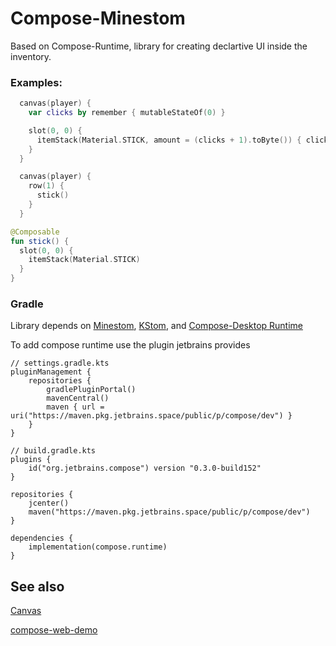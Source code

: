 # Compose-Minestom

Based on Compose-Runtime, library for creating declartive UI inside the inventory.

### Examples:

```kotlin
  canvas(player) {
    var clicks by remember { mutableStateOf(0) }

    slot(0, 0) {
      itemStack(Material.STICK, amount = (clicks + 1).toByte()) { clicks++ }
    }
  }
```


```kotlin
  canvas(player) {
    row(1) {
      stick()
    }
  }

@Composable
fun stick() {
  slot(0, 0) {
    itemStack(Material.STICK)
  }
}
```

### Gradle

Library depends on [Minestom](https://github.com/Minestom/Minestom), [KStom](https://github.com/Project-Cepi/KStom), and [Compose-Desktop Runtime](https://github.com/JetBrains/compose-jb)

To add compose runtime use the plugin jetbrains provides
```
// settings.gradle.kts
pluginManagement {
    repositories {
        gradlePluginPortal()
        mavenCentral()
        maven { url = uri("https://maven.pkg.jetbrains.space/public/p/compose/dev") }
    }
}

// build.gradle.kts
plugins {
    id("org.jetbrains.compose") version "0.3.0-build152"
}

repositories {
    jcenter()
    maven("https://maven.pkg.jetbrains.space/public/p/compose/dev")
}

dependencies {
    implementation(compose.runtime)
}
```

## See also

[Canvas](https://github.com/mworzala/canvas/)

[compose-web-demo](https://github.com/ShikaSD/compose-browser-demo)
